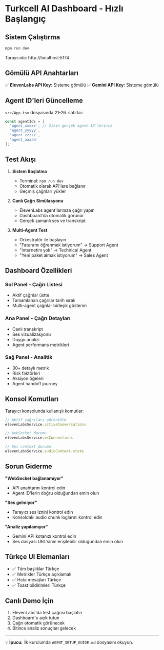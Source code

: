 # Turkcell AI Dashboard - Hızlı Başlangıç

## Sistem Çalıştırma

```bash
npm run dev
```

Tarayıcıda: http://localhost:5174

## Gömülü API Anahtarları

✅ **ElevenLabs API Key:** Sisteme gömülü
✅ **Gemini API Key:** Sisteme gömülü

## Agent ID'leri Güncelleme

`src/App.tsx` dosyasında 21-26. satırlar:

```typescript
const agentIds = [
  'agent_xxxxx', // Sizin gerçek agent ID'leriniz
  'agent_yyyyy', 
  'agent_zzzzz',
  'agent_aaaaa'
];
```

## Test Akışı

1. **Sistem Başlatma**
   - Terminal: `npm run dev`
   - Otomatik olarak API'lere bağlanır
   - Geçmiş çağrıları yükler

2. **Canlı Çağrı Simülasyonu**
   - ElevenLabs agent'larınıza çağrı yapın
   - Dashboard'da otomatik görünür
   - Gerçek zamanlı ses ve transkript

3. **Multi-Agent Test**
   - Orkestratör ile başlayın
   - "Faturamı öğrenmek istiyorum" → Support Agent
   - "İnternetim yok" → Technical Agent  
   - "Yeni paket almak istiyorum" → Sales Agent

## Dashboard Özellikleri

### Sol Panel - Çağrı Listesi
- Aktif çağrılar üstte
- Tamamlanan çağrılar tarih sıralı
- Multi-agent çağrılar birleşik gösterim

### Ana Panel - Çağrı Detayları
- Canlı transkript
- Ses vizualizasyonu
- Duygu analizi
- Agent performans metrikleri

### Sağ Panel - Analitik
- 30+ detaylı metrik
- Risk faktörleri
- Aksiyon öğeleri
- Agent handoff journey

## Konsol Komutları

Tarayıcı konsolunda kullanışlı komutlar:

```javascript
// Aktif çağrıları görüntüle
elevenLabsService.activeConversations

// WebSocket durumu
elevenLabsService.wsConnections

// Ses context durumu
elevenLabsService.audioContext.state
```

## Sorun Giderme

**"WebSocket bağlanamıyor"**
- API anahtarını kontrol edin
- Agent ID'lerin doğru olduğundan emin olun

**"Ses gelmiyor"**
- Tarayıcı ses iznini kontrol edin
- Konsoldaki audio chunk loglarını kontrol edin

**"Analiz yapılamıyor"**
- Gemini API kotanızı kontrol edin
- Ses dosyası URL'sinin erişilebilir olduğundan emin olun

## Türkçe UI Elemanları

- ✅ Tüm başlıklar Türkçe
- ✅ Metrikler Türkçe açıklamalı
- ✅ Hata mesajları Türkçe
- ✅ Toast bildirimleri Türkçe

## Canlı Demo İçin

1. ElevenLabs'da test çağrısı başlatın
2. Dashboard'u açık tutun
3. Çağrı otomatik görünecek
4. Bitince analiz sonuçları gelecek

---

💡 **İpucu:** İlk kurulumda `AGENT_SETUP_GUIDE.md` dosyasını okuyun.